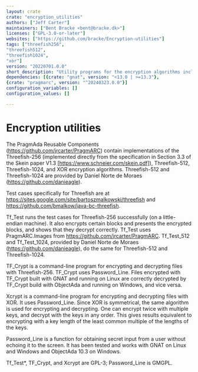 ```yaml
---
layout: crate
crate: "encryption_utilities"
authors: ["Jeff Carter"]
maintainers: ["Bent Bracke <bent@bracke.dk>"]
licenses: ["GPL-3.0-or-later"]
websites: ["https://github.com/bracke/Encryption-utilities"]
tags: ["threefish256",
"threefish512",
"threefish1024",
"xor"]
version: "20220701.0.0"
short_description: "Utility programs for the encryption algorithms included in the PragmARC"
dependencies: [{crate: "gnat", version: "<13.0 | >=13.3"},
{crate: "pragmarc", version: "^20240323.0.0"}]
configuration_variables: []
configuration_values: []

---
```

# Encryption utilities

The PragmAda Reusable Components (https://github.com/jrcarter/PragmARC) contain implementations of the Threefish-256 (implemented directly from the specification in Section 3.3 of the Skein paper V1.3 [https://www.schneier.com/skein.pdf]), Threefish-512, Threefish-1024, and XOR encryption algorithms. Threefish-512 and Threefish-1024 are provided by Daniel Norte de Moraes (https://github.com/danieagle).

Test cases specifically for Threefish are at https://sites.google.com/site/bartoszmalkowski/threefish and https://github.com/bmalkow/java-bc-threefish.

Tf_Test runs the test cases for Threefish-256 successfully (on a little-endian machine). It also encrypts certain blocks and presents the encrypted blocks, and shows that they decrypt correctly. Tf_Test uses PragmARC.Images from https://github.com/jrcarter/PragmARC. Tf_Test_512 and Tf_Test_1024, provided by Daniel Norte de Moraes (https://github.com/danieagle), do the same for Threefish-512 and Threefish-1024.

TF_Crypt is a command-line program for encrypting and decrypting files with Threefish-256. TF_Crypt uses Password_Line. Files encrypted with TF_Crypt built with GNAT and running on Linux are correctly decrypted by TF_Crypt build with ObjectAda and running on Windows, and vice versa.

Xcrypt is a command-line program for encrypting and decrypting files with XOR. It uses Password_Line. Since XOR is symmetrical, the same algorithm is used for encrypting and decrypting. One can encrypt twice with multiple keys, and decrypt with the keys in any order. This gives results equivalent to encrypting with a key length of the least common multiple of the lengths of the keys.

Password_Line is a function for obtaining secret input from a user without echoing it to the screen. It has been tested and works with GNAT on Linux and Windows and ObjectAda 10.3 on Windows.

Tf_Test*, TF_Crypt, and Xcrypt are GPL-3; Password_Line is GMGPL.



